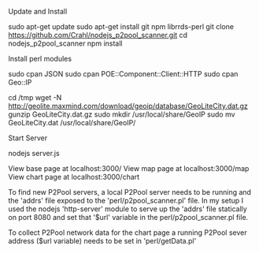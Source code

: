 Update and Install

sudo apt-get update
sudo apt-get install git npm librrds-perl
git clone https://github.com/Crahl/nodejs_p2pool_scanner.git
cd nodejs_p2pool_scanner
npm install

Install perl modules

sudo cpan JSON
sudo cpan POE::Component::Client::HTTP
sudo cpan Geo::IP

cd /tmp
wget -N http://geolite.maxmind.com/download/geoip/database/GeoLiteCity.dat.gz
gunzip GeoLiteCity.dat.gz
sudo mkdir /usr/local/share/GeoIP
sudo mv GeoLiteCity.dat /usr/local/share/GeoIP/

Start Server

nodejs server.js

View base page at localhost:3000/
View map page at localhost:3000/map
View chart page at localhost:3000/chart



To find new P2Pool servers, a local P2Pool server needs to be running and the 'addrs' file exposed to the 'perl/p2pool_scanner.pl' file.
In my setup I used the nodejs 'http-server' module to serve up the 'addrs' file statically on port 8080 and set that '$url' variable in the perl/p2pool_scanner.pl file.

To collect P2Pool network data for the chart page a running P2Pool sever address ($url variable) needs to be set in 'perl/getData.pl'



